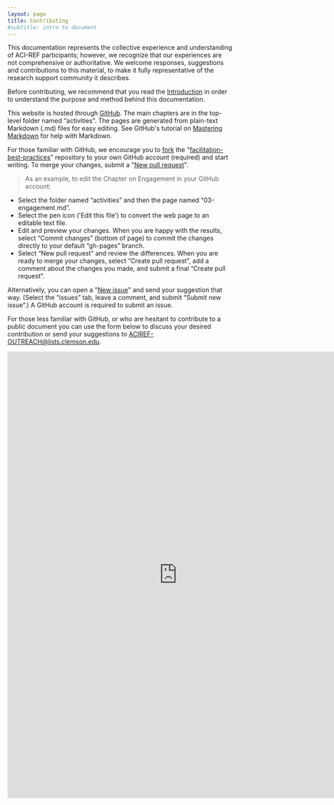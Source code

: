 ```yaml
---
layout: page
title: Contributing
#subtitle: intro to document
---
```


This documentation represents the collective experience and understanding 
of ACI-REF participants; however, we recognize that our experiences are 
not comprehensive or authoritative. We welcome responses, suggestions and 
contributions to this material, to make it fully representative of the 
research support community it describes.  

Before contributing, we recommend that 
you read the [Introduction](http://aci-ref.github.io/facilitation_best_practices/introduction) in 
order to understand the purpose and method behind this documentation.  

This website is hosted through [GitHub](https://github.com/aci-ref/facilitation_best_practices). 
The main chapters are in the top-level folder named “activities”. The pages are generated from 
plain-text Markdown (.md) files for easy editing. See GitHub's tutorial on [Mastering Markdown](https://guides.github.com/features/mastering-markdown/) for help with Markdown.

For those familiar with GitHub, we encourage you to [fork](https://help.github.com/articles/fork-a-repo/) 
the "[facilitation-best-practices](https://github.com/aci-ref/facilitation_best_practices)" repository to your own GitHub account (required) and start writing. To merge your changes, submit a "[New pull request](https://help.github.com/articles/creating-a-pull-request/)".

> As an example, to edit the Chapter on Engagement in your GitHub account: 
* Select the folder named “activities” and then the page named “03-engagement.md”. 
* Select the pen icon ('Edit this file') to convert the web page to an editable text file. 
* Edit and preview your changes. When you are happy with the results, select “Commit changes” (bottom of page) to commit the changes directly to your default “gh-pages” branch. 
* Select “New pull request” and review the differences. When you are ready to merge your changes, select “Create pull request”, add a comment about the changes you made, and submit a final “Create pull request”. 

Alternatively, you can open a "[New issue](https://help.github.com/articles/creating-an-issue/)" and send your suggestion that way.  (Select the “issues” tab, leave a comment, and submit “Submit new issue”.)  A GitHub account is required to submit an issue.

For those less familiar with GitHub, or who are hesitant to contribute to a public document you can use the form below to discuss your desired contribution or send your suggestions to ACIREF-OUTREACH@lists.clemson.edu.

<iframe src="https://docs.google.com/forms/d/e/1FAIpQLSeQZV2ESXuvG8lOvsmdw-XBCQIk4Ci1M189-xkd_gbfNhYH2A/viewform?embedded=true" width="760" height="1000" frameborder="0" marginheight="0" marginwidth="0">Loading...</iframe>
